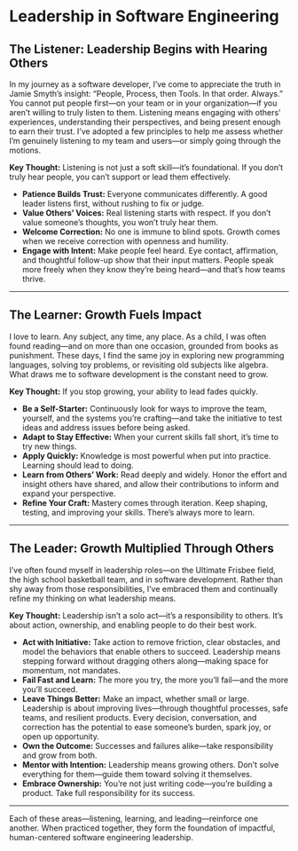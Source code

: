 # Leadership in Software Engineering

## The Listener: Leadership Begins with Hearing Others

In my journey as a software developer, I’ve come to appreciate the truth in Jamie Smyth’s insight: “People, Process, then Tools. In that order. Always.” You cannot put people first—on your team or in your organization—if you aren’t willing to truly listen to them. Listening means engaging with others’ experiences, understanding their perspectives, and being present enough to earn their trust. I’ve adopted a few principles to help me assess whether I’m genuinely listening to my team and users—or simply going through the motions.

**Key Thought:** Listening is not just a soft skill—it’s foundational. If you don’t truly hear people, you can’t support or lead them effectively.

- **Patience Builds Trust:** Everyone communicates differently. A good leader listens first, without rushing to fix or judge.
- **Value Others’ Voices:** Real listening starts with respect. If you don’t value someone’s thoughts, you won’t truly hear them.
- **Welcome Correction:** No one is immune to blind spots. Growth comes when we receive correction with openness and humility.
- **Engage with Intent:** Make people feel heard. Eye contact, affirmation, and thoughtful follow-up show that their input matters. People speak more freely when they know they’re being heard—and that’s how teams thrive.

---

## The Learner: Growth Fuels Impact

I love to learn. Any subject, any time, any place. As a child, I was often found reading—and on more than one occasion, grounded from books as punishment. These days, I find the same joy in exploring new programming languages, solving toy problems, or revisiting old subjects like algebra. What draws me to software development is the constant need to grow.

**Key Thought:** If you stop growing, your ability to lead fades quickly.

- **Be a Self-Starter:** Continuously look for ways to improve the team, yourself, and the systems you’re crafting—and take the initiative to test ideas and address issues before being asked.
- **Adapt to Stay Effective:** When your current skills fall short, it’s time to try new things.
- **Apply Quickly:** Knowledge is most powerful when put into practice. Learning should lead to doing.
- **Learn from Others’ Work:** Read deeply and widely. Honor the effort and insight others have shared, and allow their contributions to inform and expand your perspective.
- **Refine Your Craft:** Mastery comes through iteration. Keep shaping, testing, and improving your skills. There’s always more to learn.

---

## The Leader: Growth Multiplied Through Others

I’ve often found myself in leadership roles—on the Ultimate Frisbee field, the high school basketball team, and in software development. Rather than shy away from those responsibilities, I’ve embraced them and continually refine my thinking on what leadership means.

**Key Thought:** Leadership isn’t a solo act—it’s a responsibility to others. It’s about action, ownership, and enabling people to do their best work.

- **Act with Initiative:** Take action to remove friction, clear obstacles, and model the behaviors that enable others to succeed. Leadership means stepping forward without dragging others along—making space for momentum, not mandates.
- **Fail Fast and Learn:** The more you try, the more you’ll fail—and the more you’ll succeed.
- **Leave Things Better:** Make an impact, whether small or large. Leadership is about improving lives—through thoughtful processes, safe teams, and resilient products. Every decision, conversation, and correction has the potential to ease someone’s burden, spark joy, or open up opportunity.
- **Own the Outcome:** Successes and failures alike—take responsibility and grow from both.
- **Mentor with Intention:** Leadership means growing others. Don’t solve everything for them—guide them toward solving it themselves.
- **Embrace Ownership:** You’re not just writing code—you’re building a product. Take full responsibility for its success.

---

Each of these areas—listening, learning, and leading—reinforce one another. When practiced together, they form the foundation of impactful, human-centered software engineering leadership.


